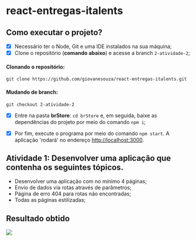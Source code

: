 # react-entregas-italents

## Como executar o projeto?

- [x] Necessário ter o Node, Git e uma IDE instalados na sua máquina;
- [x] Clone o repositório (**comando abaixo**) e acesse a branch `2-atividade-2`;

#### Clonando o repositório:
```shell
git clone https://github.com/giovanesouza/react-entregas-italents.git
```
#### Mudando de branch:
```shell
git checkout 2-atividade-2
```


- [x] Entre na pasta **brStore**: `cd brStore` e, em seguida, baixe as dependências do projeto por meio do comando `npm i`;
- [x] Por fim, execute o programa por meio do comando `npm start`. 
A aplicação 'rodará' no endereço [http://localhost:3000](http://localhost:3000).


## Atividade 1: Desenvolver uma aplicação que contenha os seguintes tópicos.

- Desenvolver uma aplicação com no mínimo 4 páginas;
- Envio de dados via rotas através de parâmetros;
- Página de erro 404 para rotas não encontradas;
- Todas as páginas estilizadas;

## Resultado obtido

![](screenshots/ "")

